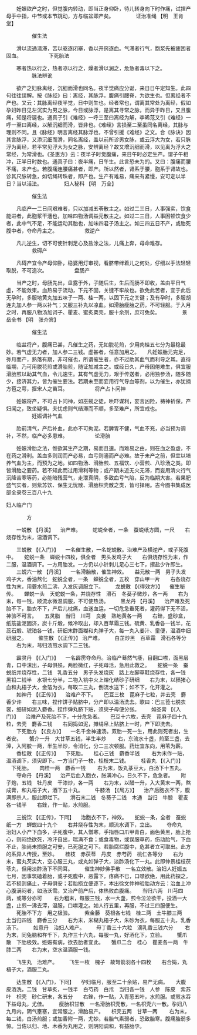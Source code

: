 <!-- { "loadSidebar": true } -->

　　妊娠欲产之时，但觉腹内转动，即当正身仰卧，待儿转身向下时作痛，试捏产母手中指，中节或本节跳动，方与临盆即产矣。
　　　　证治准绳 【明　王肯堂】

　　　　　催生法

　　滑以流通濇滞，苦以驱逐闭塞，香以开窍逐血。气滞者行气，胞浆先被疲困者固血。
　　　　　下死胎法

　　寒者热以行之，热者凉以行之，燥者滑以润之，危急者毒以下之。
　　　　　脉法辨讹

　　欲产之妇脉离经，沉细而滑也同名。夜半觉痛应分诞，来日日午定知生。此四句往往误解。按《脉经》曰：离经，其脉浮，腹痛引腰脊，为欲生也。但离经者不产也。又云：其脉离经夜半觉，日中则生也。经者常也，谓离其常处为离经，假如孕妇昨日见左沉实为男之脉，今日或脉浮，是离其寻常之脉，而异于昨日，又且腹痛，知是将诞也。通真子引《难经》一呼三至曰离经为解，李晞范又引《难经》一呼一至曰离经，以解沉细而滑，皆非也。《难经》言损至二至虽同名离经，其脉与理则不同。且《脉经》明言离经其脉浮也，不曾引援《难经》之文。合《脉诀》因其言脉浮，又添沉细而滑，同名离经，盖以前所诊男女脉，或云浮大为女，若只脉浮为离经，若平常见浮大为女之脉，安辨离经？故又增沉细而滑，以见离为浮大之常经，为常滑也。《圣惠方》云：夜半子时觉腹痛，来日午时必定生产。谓子午相冲，正半日时数也。通真子曰：夜半痛，日午生。此言恐未为的。又曰：腹痛而腰不痛，未产也。若腹痛连腰痛甚者，即产。所以然者，肾系于腰，胞系于肾故也。诊其尺脉转急，如切绳转珠者，即产也。生产有难易，痛来有紧慢，安可定以半日？当以活法。
　　　　妇人秘科 【明　万全】

　　　　　催生法

　　凡临产一二日间艰难者，只以加减五苓散主之。如过二三日，人事强实，饮食能进者，此胞浆干濇也，加味四物汤调益元散主之。如过二三日，人事困顿饮食少者，此中气不足，不能运动其胎也，加味四君子汤主之。如三四五日不产，或胎死腹中者，夺命丹主之。
　　　　　救逆产

　　凡儿逆生，切不可使针刺足心及盐涂之法，儿痛上奔，母命难存。
　　　　　救碍产

　　凡碍产宜令产母仰卧，稳婆用灯审视，看脐带绊着儿之何处，仔细以手法轻轻取脱，不可造次。
　　　　　盘肠产

　　当产之时，母肠先出，盘露于外，子随后生，生后而肠不即收，盖由平日气虚，不能敛束。血热易于流动，下元不固，关键不牢故也。欲免此苦者，宜于此后无孕时，多服地黄丸加五味子一两、桂一两，以固下元之关键；及有孕时，多服胡连丸加人参一两以补气；又服三补丸以凉血。如滑胎瘦胎之药，不可轻服。于入月之时，再服八物汤加诃子、瞿麦、蜜炙粟壳，服十余剂，庶可免矣。
　　　　景岳全书 【明　张介宾】

　　　　　催生法

　　临盆将产，腹痛已甚，凡催生之药，无如脱花煎，少用肉桂五七分为最稳最妙。若气虚无力者，加人参二三钱。虚甚者，任意加用之。　　凡妊娠胎元完足，弥月而产，熟落有期，非可催也，所谓催生者，亦不过助其血气而利导之耳。直待临期，乃可用脱花煎或滑胎煎，随证加减主之。或经日久，产母困倦难生，俱宜服滑胎煎以助其气血，令儿速生。其有气虚无力，艰于传送者，必用独参汤，随多随少，接济其力，皆为催生要法。若期未至而妄用行气导血等剂，以为催生，亦犹摘方苞之萼，揠宋人之苗耳。
　　　　　将产占卜问神

　　妊娠将产，不可占卜问神，如巫觋之徒，哄吓谋利，妄言凶险，祷神祈保，产妇闻之，致坐疑惧。夫忧虑则气结滞而不顺，多至难产，所宜戒也。
　　　　　妊娠调补气血

　　胎前清气，产后补血，此亦不可拘泥。若脾胃不健，气血不充，必当预为调补，不然，临产必多患难。
　　　　　论滑胎

　　妊娠滑胎之法，惟欲其生产之期，易而且速。而难易之由，则在血之盈虚，不在药之滑利。盖血多则润而产必易，血亏则濇而产必难。故于未产之前，但宜以培养气血为主，而预为之地。如四物汤、滑胎煎、五福饮、小营煎、八珍汤之类。即皆滑胎之要药。若不知此而过用滑利等物；或产期未近无火无滞，而妄用清火行气沉降苦寒等药，必能暗残营气，走泄真阴，多致血亏气陷，反为临期大害。若果肥盛气实者，则紫苏饮、保生无忧散、滑胎枳壳散之类，皆可择用。古今图书集成医部全录卷三百八十九

妇人临产门

　　　　方

　　一蜕散 【丹溪】 　治产难。
　　蛇蜕全者，一条　蚕蜕纸方圆，一尺　　右烧存性为末，温酒调下。

　　三蜕散 【《入门》】 　一名催生散，一名蛇蜕散。治难产及横逆产，或子死腹中。　　蛇蜕一条　蝉蜕十四枚，俱全者　男头发鸡子大　　右俱烧存性为末，作二服，温酒调下。一方用胎发。一方仍以小针刺儿足心三七下，擦盐少许即生。
　　三蜕六一散 【丹溪】 　一名滑胎散，催生神效。　　益元散一两　男子头发鸡子大，香油熬化　蛇蜕全者，一条　蝉蜕全者，五枚　穿山甲一片　　右各烧存性为末，用虀水煎二沸，入发灰调服立下。
　　龙蜕散 【《得效方》】 　催生秘传。　　蝉蜕一头　天蛇蜕一条，并烧存性　滑石　冬葵子微炒，各一两　　右为末，每一钱，顺流水微温调服，不可使热汤。
　　黑龙丹 【丹溪】 　治产难及死胎不下，胎衣不下，产后儿枕痛，血迷血运，一切危急垂死者，灌药得下无不活，神验不可言。　　五灵脂　当归　川芎　良姜　熟地黄各一两　　右銼，盛砂盒，纸筋盐泥固济，炭十斤煅，候冷取出，却入百草霜三钱。硫黄、乳香各一钱半，花蕊石煅、琥珀各一钱，研细末酢面糊和丸弹子大，每一丸入姜汁、童便，温酒中细研服之。
　　催生散 【《正传》】 治产难。
　　白芷炒黑　百草霜　滑石各等分
　　右为末，芎归汤煎水调下二三钱。

　　霹灵丹 【《入门》】 　一名霹雳夺命丹。治临产蓦然气痿，目翻口噤，面黑层青，口中沫出，子母俱殒，两脸微红，子死母活，急用此救之。　　蛇蜕一条　蚕蜕纸并烧存性，二钱　乳香五分　男子头发烧灰　路上左脚草鞋烧存性，各一钱　黑铅二钱半　水银七分半，二物入铫中火上熔化结砂子研细　　右为末，以豮猪心血和丸梧子大，金箔为衣，每取二三丸，倒流水送下；如不下，化开灌之。
　　如神丹 【《正传》】 　治难产不下。　　巴豆三枚　萞麻子七粒，并去壳　麝香少许　　右三味，捏作饼子贴脐中，分产即以温汤洗去。歌曰：巴三萞七脱衣裳，细研如泥入麝香。捏作弹丸脐下贴，须臾子母便分张。
　　如圣膏 【《入门》】 　治难产及死胎不下，十分危急者。　　巴豆十六枚，去壳　萞麻子四十九粒，去壳　麝香二钱　　右同捣如泥，摊绢帛上贴脐上一时，产下即洗去。
　　下死胎方 【《良方》】 　一名千金神速汤。双胎一死一生，用此则死者出，生者安。　　蟹介一升　大甘草五钱，半生半炒
　　右，东流水十盏，煎至三盏，去滓，入阿胶一两，半生半炒，令消化，分二三次顿服。药灶宜东向，用苇为薪。
　　香桂散 【《正传》】 　下死胎。　　桂心三钱　麝香半钱
　　右为末作一贴，温酒调下，须臾即下。一方当门子一枚，桂枝末二钱。
　　桂香丸 【《入门》】 　下死胎。　　肉桂一两　麝香一钱
　　右为末，饭丸菉豆大，白汤下十五丸。
　　夺命丹 【丹溪】 　治产后血入胞衣，胀满冲心，日久不下，危急者。　　附子炮，五钱　牡丹皮　干漆炒，各一两　　右为末，以醋一升，入大黄末一两，熬成膏，和丸梧子大，酒下五十丸。
　　牛膝汤 【《局方》】 　治产后胞衣不下，腹满即杀人，服此即烂下。　　滑石末二钱　冬葵子二钱　木通　当归　牛膝　瞿麦各一钱半　　右銼，作一贴，水煎服。

　　三蜕饮 【《正传》，下同】 　治胞衣不下，神效。　　蛇蜕一条，全者　蚕蜕纸一方　蝉蜕四十九个　　右并烧存性为末，顺流水调下，立出。
　　夺命丸　治妇人小产下血多，子死腹中，其人憎寒，手指唇口爪甲青白，面色黄黑，胎上抢心，则闷绝欲死，冷汗自出，喘满不食；或食毒物，或误服草药，伤动胎气，下血不止，胎尚未损服之可安，已死服之可下。若胎腐烂腹中，危甚者立可取出。此方的系异人传授，至妙。　　桂枝　赤茯苓　丹皮　赤芍药　桃仁各等分　　右为末，蜜丸芡实大，空心服三丸，或丸如弹子大，淡酢汤化下一丸。此即仲景桂枝茯苓丸，但用淡酢汤下不同耳。
　　催生神妙佛手散　一名立效散。治妇人妊娠五七月，因事筑磕着胎，或子死腹中，恶露下，疼痛不已，口噤欲绝，用此药探之，若不损则痛止，子母俱安；若胎损立便逐下，本出徐文仲神验胎动方云：治血上冲心腹满闷者，如汤沃雪。又治产前产后，体热败血腹痛。　　当归六两　川芎四两，或等分亦可
　　右为粗末，每服三钱，水一大盏，煎令泣泣欲干，投酒一大盏，止煎一沸去滓，温服，口噤灌之。如人行五里，再服，不过三四服便生。
　　死胎不下方　用之极验。
　　紫金藤　葵根各七钱　桂二两　土牛膝三两　土当归四钱　麝香三分　　右为末，米糊丸梧子大，朱砂为衣，每服五十丸，乳香汤下。
　　如意丹　治妇人难产。
　　母丁香三十六粒　滴乳香三钱六分
　　右为末，同兔脑和杵千下，丸作三十六丸，每服一丸，好酒化下，立验。
　　蟹爪散　下胎极效。姙娠有病，欲去胎者宜此。　　蟹爪二合　桂心　瞿麦各一两　牛膝二两　　右为末，空水温酒服一钱。

　　飞生丸　治难产。
　　飞生一枚　槐子　故弩箭羽各十四枚　　右合捣，丸梧子大，酒服二丸。

　　达生散 【《入门》，下同】 　孕妇临月，服至二十余贴，易产无病。　　大腹皮酒洗，二钱　甘草炙，一钱半　白芍药　白朮　当归各一钱　人参　陈皮　紫苏叶　枳壳　砂仁研末，各五分　　右銼，作一贴，入青葱五叶，水煎服。或煎水吞下益母丸，尤佳。
　　瘦胎枳甘散　一名滑胎枳壳散，一名枳壳六一散。孕妇八九月内，阴气壅塞，宜常服之，滑胎易产。　　枳壳五两　甘草一两
　　右为末，每二钱，白汤煎服；或加香附一两，尤妙。若胎气素弱者，恐致胎寒。腹痛胎弱多惊。当佐以归、地、木香为丸用之，则阴阳调和，有益胎孕。
